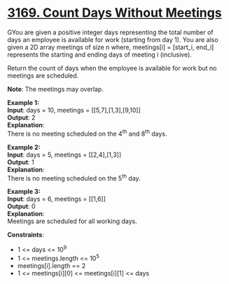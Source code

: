 # [3169. Count Days Without Meetings](https://leetcode.com/problems/count-days-without-meetings/description/)

GYou are given a positive integer days representing the total number of days an employee is available for work (starting from day 1). You are also given a 2D array meetings of size n where, meetings[i] = [start_i, end_i] represents the starting and ending days of meeting i (inclusive).

Return the count of days when the employee is available for work but no meetings are scheduled.

**Note**: The meetings may overlap.

**Example 1:**\
**Input**: days = 10, meetings = [[5,7],[1,3],[9,10]]\
**Output**: 2\
**Explanation**:\
There is no meeting scheduled on the 4<sup>th</sup> and 8<sup>th</sup> days.

**Example 2:**\
**Input**: days = 5, meetings = [[2,4],[1,3]]\
**Output**: 1\
**Explanation**:\
There is no meeting scheduled on the 5<sup>th</sup> day.

**Example 3:**\
**Input**: days = 6, meetings = [[1,6]]\
**Output**: 0\
**Explanation**:\
Meetings are scheduled for all working days.

**Constraints**:

* 1 <= days <= 10<sup>9</sup>
* 1 <= meetings.length <= 10<sup>5</sup>
* meetings[i].length == 2
* 1 <= meetings[i][0] <= meetings[i][1] <= days



